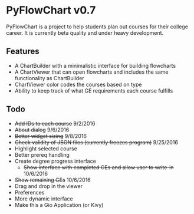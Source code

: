 # PyFlowChart v0.7

PyFlowChart is a project to help students plan out courses 
for their college career. It is currently beta quality 
and under heavy development.

## Features
- A ChartBuilder with a minimalistic interface for building flowcharts
- A ChartViewer that can open flowcharts and includes the same 
  functionality as ChartBuilder
- ChartViewer color codes the courses based on type
- Ability to keep track of what GE requirements each course fulfills

## Todo
- ~~Add IDs to each course~~ 9/2/2016
- ~~About dialog~~ 9/6/2016
- ~~Better widget sizing~~ 9/8/2016
- ~~Check validity of JSON files (currently freezes program)~~ 9/25/2016
- Highlight selected course
- Better prereq handling
- Create degree progress interface
  - ~~Show interface with completed GEs and allow user to write-in~~ 10/6/2016
- ~~Show remaining GEs~~ 10/6/2016
- Drag and drop in the viewer
- Preferences 
- More dynamic interface
- Make this a Gio Application (or Kivy)
